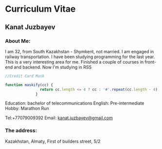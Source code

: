 # Curriculum Vitae



## Kanat Juzbayev

### About Me:
I am 32, from South Kazakhstan - Shymkent, not married. I am engaged in railway transportation. I have been studying programming for the last year. This is a very interesting area for me. Finished a couple of courses in front-end and backend. Now I'm studying in RSS

```javascript
//Credit Card Mask

function maskify(cc) {
                return cc.length <= 4 ? cc : '#'.repeat(cc.length - 4) + cc.substring(cc.length - 4).toString();
              }
```

Education: bachelor of telecommunications
English: Pre-intermediate
Hobby: Marathon Run

Tel:+77079009392
Email: kanat.juzbayev@gmail.com

### The address:
Kazakhstan, Almaty, First of builders street, 5/2
